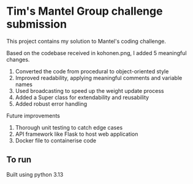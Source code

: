 # Tim's Mantel Group challenge submission

This project contains my solution to Mantel's coding challenge.

Based on the codebase received in kohonen.png, I added 5 meaningful changes.

1. Converted the code from procedural to object-oriented style
2. Improved readability, applying meaningful comments and variable names
3. Used broadcasting to speed up the weight update process
4. Added a Super class for extendability and reusability
5. Added robust error handling

Future improvements
1. Thorough unit testing to catch edge cases
2. API framework like Flask to host web application 
3. Docker file to containerise code

## To run
Built using python 3.13
